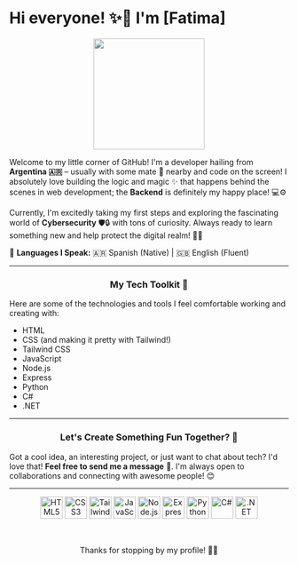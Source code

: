 # Hi everyone! ✨👋 I'm [Fatima]

<p align="center">
  <img src="https://media.giphy.com/media/v1.Y2lkPTc5MGI3NjExZTc3MWM0ZTg2YmZjNjQ1MDIzNjViNmY3OTMxYWRjZDkxZjM3ZmUxMiZlcD12MV9pbnRlcm5hbF9naWZzX2dpZklkJmN0PWc/M9gbBd9nbDrOTu1Mqx/giphy.gif" width="200"/>
</p>

Welcome to my little corner of GitHub! I'm a developer hailing from **Argentina 🇦🇷** – usually with some mate 🧉 nearby and code on the screen! I absolutely love building the logic and magic ✨ that happens behind the scenes in web development; the **Backend** is definitely my happy place! 💻⚙️

Currently, I'm excitedly taking my first steps and exploring the fascinating world of **Cybersecurity** 🛡️🔒 with tons of curiosity. Always ready to learn something new and help protect the digital realm! 🦸‍♀️

💬 **Languages I Speak:** 🇦🇷 Spanish (Native) | 🇬🇧 English (Fluent)

---

### <p align="center">My Tech Toolkit 💖</p>

Here are some of the technologies and tools I feel comfortable working and creating with:

*   HTML
*   CSS (and making it pretty with Tailwind!)
*   Tailwind CSS
*   JavaScript
*   Node.js
*   Express
*   Python
*   C#
*   .NET

---

### <p align="center">Let's Create Something Fun Together? 🚀</p>

Got a cool idea, an interesting project, or just want to chat about tech? I'd love that! **Feel free to send me a message** 💌. I'm always open to collaborations and connecting with awesome people! 😊

---


<p align="center">
  <img src="https://cdn.simpleicons.org/html5/E34F26" alt="HTML5" width="40" height="40"/>  
  <img src="https://cdn.simpleicons.org/css3/1572B6" alt="CSS3" width="40" height="40"/>  
  <img src="https://cdn.simpleicons.org/tailwindcss/06B6D4" alt="Tailwind CSS" width="40" height="40"/>  
  <img src="https://cdn.simpleicons.org/javascript/F7DF1E" alt="JavaScript" width="40" height="40"/>  
  <img src="https://cdn.simpleicons.org/nodedotjs/339933" alt="Node.js" width="40" height="40"/>  
  <img src="https://cdn.simpleicons.org/express/000000" alt="Express" width="40" height="40"/>  
  <img src="https://cdn.simpleicons.org/python/3776AB" alt="Python" width="40" height="40"/>  
  <img src="https://cdn.simpleicons.org/csharp/239120" alt="C#" width="40" height="40"/>  
  <img src="https://cdn.simpleicons.org/dotnet/512BD4" alt=".NET" width="40" height="40"/>  
</p>

<br>

<p align="center">Thanks for stopping by my profile! 🌸💖</p>

